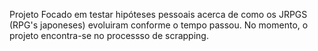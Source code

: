 Projeto Focado em testar hipóteses pessoais acerca de como os JRPGS (RPG's japoneses) evoluiram conforme o tempo passou.
No momento, o projeto encontra-se no processso de scrapping.
